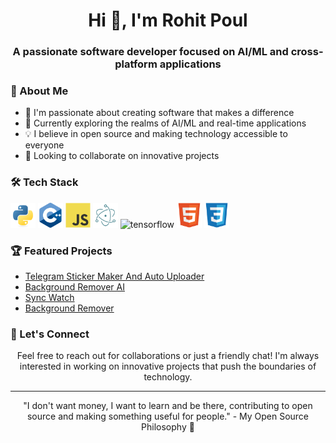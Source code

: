 <h1 align="center">Hi 👋, I'm Rohit Poul</h1>
<h3 align="center">A passionate software developer focused on AI/ML and cross-platform applications</h3>

### 🚀 About Me

- 🔭 I'm passionate about creating software that makes a difference
- 🌱 Currently exploring the realms of AI/ML and real-time applications
- 💡 I believe in open source and making technology accessible to everyone
- 🤝 Looking to collaborate on innovative projects

### 🛠️ Tech Stack

<p align="left">
  <img src="https://raw.githubusercontent.com/devicons/devicon/master/icons/python/python-original.svg" alt="python" width="40" height="40"/>
  <img src="https://raw.githubusercontent.com/devicons/devicon/master/icons/cplusplus/cplusplus-original.svg" alt="cplusplus" width="40" height="40"/>
  <img src="https://raw.githubusercontent.com/devicons/devicon/master/icons/javascript/javascript-original.svg" alt="javascript" width="40" height="40"/>
  <img src="https://raw.githubusercontent.com/devicons/devicon/master/icons/electron/electron-original.svg" alt="electron" width="40" height="40"/>
  <img src="https://www.vectorlogo.zone/logos/tensorflow/tensorflow-icon.svg" alt="tensorflow" width="40" height="40"/>
  <img src="https://raw.githubusercontent.com/devicons/devicon/master/icons/html5/html5-original.svg" alt="html5" width="40" height="40"/>
  <img src="https://raw.githubusercontent.com/devicons/devicon/master/icons/css3/css3-original.svg" alt="css3" width="40" height="40"/>
</p>

### 🏆 Featured Projects

- [Telegram Sticker Maker And Auto Uploader](https://github.com/RohitPoul/Telegram-Sticker-Maker-And-Auto-Uploader)
- [Background Remover AI](https://github.com/RohitPoul/Background-Remover-Ai)
- [Sync Watch](https://github.com/RohitPoul/Sync-Watch)
- [Background Remover](https://github.com/RohitPoul/Background-Remover)

### 🤝 Let's Connect

<p align="center">
Feel free to reach out for collaborations or just a friendly chat! I'm always interested in working on innovative projects that push the boundaries of technology.
</p>

---

<p align="center">
"I don't want money, I want to learn and be there, contributing to open source and making something useful for people." - My Open Source Philosophy 🌟
</p>
